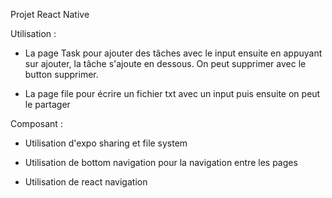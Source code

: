 Projet React Native

Utilisation : 
 - La page Task pour ajouter des tâches avec le input ensuite en appuyant sur ajouter, la tâche s'ajoute en dessous. On peut supprimer avec le button supprimer. 

 - La page file pour écrire un fichier txt avec un input puis ensuite on peut le partager

 Composant : 
 - Utilisation d'expo sharing et file system

 - Utilisation de bottom navigation pour la navigation entre les pages

 - Utilisation de react navigation